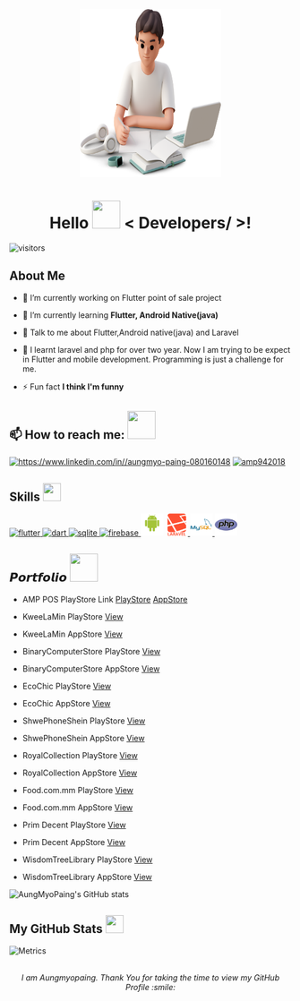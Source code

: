 <div align="center">
<img width="50%" height = "300px" src="assets/banner.png" alt="cover" />
</div>

<h1 align='center'> Hello <img src = "https://raw.githubusercontent.com/rahulbanerjee26/githubProfileReadmeGenerator/main/gifs/wave.gif" width = 50px height='50px'> < Developers/ >! </h1>

<p align='center'>

![visitors](https://visitor-badge.glitch.me/badge?page_id=aungmyopaing890.aungmyopaing890)


<h2> About Me </h2>


- 🔭 I’m currently working on Flutter point of sale project 

- 🌱 I’m currently learning **Flutter, Android Native(java)**

- 💬 Talk to me about Flutter,Android native(java) and Laravel
- 💼 I learnt laravel and php for over two year. Now I am trying to be expect in Flutter and mobile development. Programming is just a challenge for me. 

- ⚡ Fun fact **I think I'm funny**


<h2 align="left">📫 How to reach me: <img src='https://raw.githubusercontent.com/rahulbanerjee26/githubProfileReadmeGenerator/main/gifs/handShake.gif' width="50px" height=50px></h2>
<p align="left">
<a href="https://linkedin.com/in/https://www.linkedin.com/in//aungmyo-paing-080160148" target="blank"><img align="center" src="https://raw.githubusercontent.com/rahuldkjain/github-profile-readme-generator/master/src/images/icons/Social/linked-in-alt.svg" alt="https://www.linkedin.com/in//aungmyo-paing-080160148" height="30" width="40" /></a>
<a href="https://fb.com/amp942018" target="blank"><img align="center" src="https://raw.githubusercontent.com/rahuldkjain/github-profile-readme-generator/master/src/images/icons/Social/facebook.svg" alt="amp942018" height="30" width="40" /></a>
</p>



<h2 align="left">Skills <img src = "https://raw.githubusercontent.com/rahulbanerjee26/githubProfileReadmeGenerator/main/gifs/code.gif" width = 32px height=32px></h2>
<p align="left">
<a href="https://flutter.dev" target="_blank" rel="noreferrer"> <img src="https://www.vectorlogo.zone/logos/flutterio/flutterio-icon.svg" alt="flutter" width="40" height="40"/> </a> 
<a href="https://dart.dev" target="_blank" rel="noreferrer"> <img src="https://www.vectorlogo.zone/logos/dartlang/dartlang-icon.svg" alt="dart" width="40" height="40"/> </a> 
<a href="https://www.sqlite.org/" target="_blank" rel="noreferrer"> <img src="https://www.vectorlogo.zone/logos/sqlite/sqlite-icon.svg" alt="sqlite" width="40" height="40"/> </a> 
<a href="https://firebase.google.com/" target="_blank" rel="noreferrer"> <img src="https://www.vectorlogo.zone/logos/firebase/firebase-icon.svg" alt="firebase" width="40" height="40"/> </a> 
<a href="https://developer.android.com" target="_blank" rel="noreferrer"> <img src="https://raw.githubusercontent.com/devicons/devicon/master/icons/android/android-original-wordmark.svg" alt="android" width="40" height="40"/></a>
<a href="https://laravel.com/" target="_blank" rel="noreferrer"> <img src="https://raw.githubusercontent.com/devicons/devicon/master/icons/laravel/laravel-plain-wordmark.svg" alt="laravel" width="40" height="40"/> </a> 
<a href="https://www.mysql.com/" target="_blank" rel="noreferrer"> <img src="https://raw.githubusercontent.com/devicons/devicon/master/icons/mysql/mysql-original-wordmark.svg" alt="mysql" width="40" height="40"/> </a> 
<a href="https://www.php.net" target="_blank" rel="noreferrer"> <img src="https://raw.githubusercontent.com/devicons/devicon/master/icons/php/php-original.svg" alt="php" width="40" height="40"/> </a> </p>


<h2> 𝙋𝙤𝙧𝙩𝙛𝙤𝙡𝙞𝙤 <img src = "https://raw.githubusercontent.com/rahulbanerjee26/githubProfileReadmeGenerator/main/gifs/needABreak.gif" width = 50px height= 50px></h2>  

- AMP POS PlayStore Link <a href="https://play.google.com/store/apps/details?id=com.tps.amppos">PlayStore</a>  <a href="https://apps.apple.com/us/app/amp-pos/id1644138389">AppStore</a>

- KweeLaMin PlayStore <a href="https://play.google.com/store/apps/details?id=com.hapeye.kweelamin">View</a>
- KweeLaMin AppStore <a href="https://apps.apple.com/cy/app/kwee-lamin/id6451135120">View</a>

- BinaryComputerStore PlayStore <a href="https://play.google.com/store/apps/details?id=com.hepeye.binary">View</a>
- BinaryComputerStore AppStore <a href="https://apps.apple.com/cy/app/binarycomputerstore/id6450131505">View</a>

- EcoChic PlayStore <a href="https://play.google.com/store/apps/details?id=com.hapeyecoltd.ecochic">View</a>
- EcoChic AppStore <a href="https://apps.apple.com/cy/app/eco-chic/id6451831578">View</a>

- ShwePhoneShein PlayStore <a href="https://play.google.com/store/apps/details?id=com.hapeyecoltd.shwephoneshein">View</a>
- ShwePhoneShein AppStore <a href="https://apps.apple.com/cy/app/shwe-phone-shein/id6463791308">View</a>

- RoyalCollection PlayStore <a href="https://play.google.com/store/apps/details?id=com.hapeyecoltd.royalcollection">View</a>
- RoyalCollection AppStore <a href="https://apps.apple.com/cy/app/royal-collection/id6449526605">View</a>

- Food.com.mm PlayStore <a href="https://play.google.com/store/apps/details?id=com.hapeyecoltd.food.com.mm">View</a>
- Food.com.mm AppStore <a href="https://apps.apple.com/cy/app/food-com-mm/id6446515746">View</a>

- Prim Decent PlayStore <a href="https://play.google.com/store/apps/details?id=com.hapeyecoltd.primedecant">View</a>
- Prim Decent AppStore <a href="https://apps.apple.com/cy/app/prim-decant/id6447068015">View</a>


- WisdomTreeLibrary PlayStore <a href="https://play.google.com/store/apps/details?id=com.hapeyecoltd.wisdomtree">View</a>
- WisdomTreeLibrary AppStore <a href="https://apps.apple.com/cy/app/wisdom-tree-library/id6464262162">View</a>


![AungMyoPaing's GitHub stats](https://github-readme-stats.vercel.app/api?username=aungmyopaing890&show_icons=true&theme=radical&text_color=black&bg_color=white&title_color=5200bd&icon_color=blue)



<h2> My GitHub Stats <img src='https://raw.githubusercontent.com/rahulbanerjee26/githubProfileReadmeGenerator/main/gifs/github.gif' width='32px' height=32px> </h2>

![Metrics](https://metrics.lecoq.io/aungmyopaing890?template=terminal&base.header=0&base.activity=0&base.repositories=0&base.metadata=0&languages=1&languages.limit=8&languages.colors=github&languages.threshold=0%25&config.timezone=America%2FToronto)


<br>
<div align="center">
<i> I am Aungmyopaing. Thank You for taking the time to view my GitHub Profile :smile:</i>
</div>



